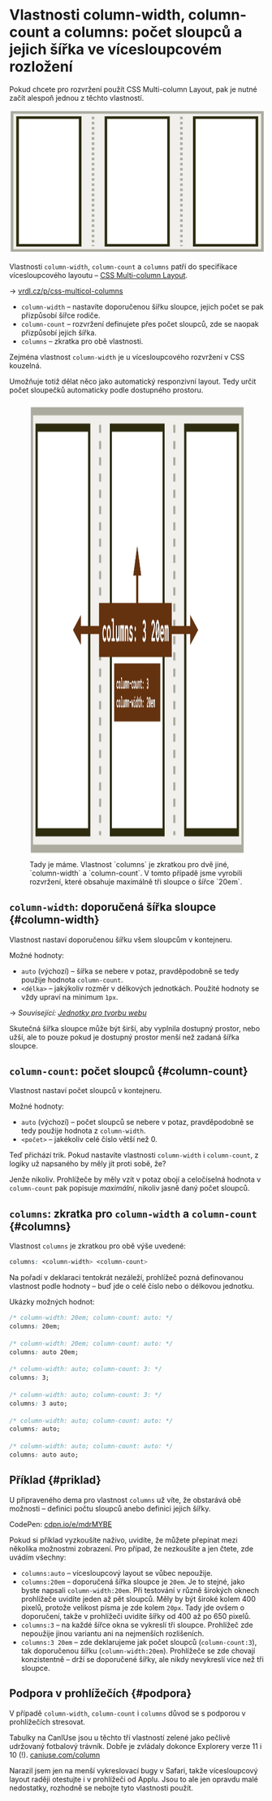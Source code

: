 # Vlastnosti column-width, column-count a columns: počet sloupců a jejich šířka ve vícesloupcovém rozložení

Pokud chcete pro rozvržení použít CSS Multi-column Layout, pak je nutné začít alespoň jednou z těchto vlastností.

<div class="connected" markdown="1">

![column-width, column-count a columns](../dist/images/small/vdlayout/css-multicol-columns-scheme.jpg)

<div class="web-only" markdown="1">

Vlastnosti `column-width`, `column-count` a `columns` patří do specifikace vícesloupcového layoutu – [CSS Multi-column Layout](css-multicolumn.md).

</div>

<div class="ebook-only" markdown="1">

→ [vrdl.cz/p/css-multicol-columns](https://www.vzhurudolu.cz/prirucka/css-multicol-columns)

</div>

</div>

- `column-width` – nastavíte doporučenou šířku sloupce, jejich počet se pak přizpůsobí šířce rodiče.
- `column-count` – rozvržení definujete přes počet sloupců, zde se naopak přizpůsobí jejich šířka.
- `columns` – zkratka pro obě vlastnosti.

<div class="web-only" markdown="1">

Zejména vlastnost `column-width` je u vícesloupcového rozvržení v CSS kouzelná.

Umožňuje totiž dělat něco jako automatický responzivní layout. Tedy určit počet sloupečků automaticky podle dostupného prostoru.

</div>

<figure>
<img src="../dist/images/original/vdlayout/css-multicol-columns.jpg" width="1600" height="900" alt="CSS vlastnosti column-width, column-count a columns">
<figcaption markdown="1">
Tady je máme. Vlastnost `columns` je zkratkou pro dvě jiné, `column-width` a `column-count`. V tomto případě jsme vyrobili rozvržení, které obsahuje maximálně tři sloupce o šířce `20em`.
</figcaption>
</figure>

## `column-width`: doporučená šířka sloupce {#column-width}

Vlastnost nastaví doporučenou šířku všem sloupcům v kontejneru.

Možné hodnoty:

- `auto` (výchozí) – šířka se nebere v potaz, pravděpodobně se tedy použije hodnota `column-count`.
- `<délka>` – jakýkoliv rozměr v délkových jednotkách. Použité hodnoty se vždy upraví na minimum `1px`.

<div class="web-only" markdown="1">

→ *Související: [Jednotky pro tvorbu webu](jednotky.md)*

</div>

Skutečná šířka sloupce může být širší, aby vyplnila dostupný prostor, nebo užší, ale to pouze pokud je dostupný prostor menší než zadaná šířka sloupce.

## `column-count`: počet sloupců {#column-count}

Vlastnost nastaví počet sloupců v kontejneru.

Možné hodnoty:

- `auto` (výchozí) – počet sloupců se nebere v potaz, pravděpodobně se tedy použije hodnota z `column-width`.
- `<počet>` – jakékoliv celé číslo větší než 0.

Teď přichází trik. Pokud nastavíte vlastnosti `column-width` i `column-count`, z logiky už napsaného by měly jít proti sobě, že?

Jenže nikoliv. Prohlížeče by měly vzít v potaz obojí a celočíselná hodnota v `column-count` pak popisuje _maximální_, nikoliv jasně daný počet sloupců.

## `columns`: zkratka pro `column-width` a `column-count` {#columns}

Vlastnost `columns` je zkratkou pro obě výše uvedené:

```css
columns: <column-width> <column-count>
```

Na pořadí v deklaraci tentokrát nezáleží, prohlížeč pozná definovanou vlastnost podle hodnoty – buď jde o celé číslo nebo o délkovou jednotku.

Ukázky možných hodnot:

```css
/* column-width: 20em; column-count: auto: */
columns: 20em;

/* column-width: 20em; column-count: auto: */
columns: auto 20em;

/* column-width: auto; column-count: 3: */
columns: 3;

/* column-width: auto; column-count: 3: */
columns: 3 auto;

/* column-width: auto; column-count: auto: */
columns: auto;

/* column-width: auto; column-count: auto: */
columns: auto auto;
```

## Příklad {#priklad}

U připraveného dema pro vlastnost `columns` už víte, že obstarává obě možnosti – definici počtu sloupců anebo definici jejich šířky.

CodePen: [cdpn.io/e/mdrMYBE](https://codepen.io/machal/pen/mdrMYBE?editors=1100)

Pokud si příklad vyzkoušíte naživo, uvidíte, že můžete přepínat mezi několika možnostmi zobrazení. Pro případ, že nezkoušíte a jen čtete, zde uvádím všechny:

- `columns:auto` – vícesloupcový layout se vůbec nepoužije.
- `columns:20em` – doporučená šířka sloupce je `20em`. Je to stejné, jako byste napsali `column-width:20em`. Při testování v různě širokých oknech prohlížeče uvidíte jeden až pět sloupců. Měly by být široké kolem 400 pixelů, protože velikost písma je zde kolem `20px`. Tady jde ovšem o doporučení, takže v prohlížeči uvidíte šířky od 400 až po 650 pixelů.
- `columns:3` – na každé šířce okna se vykreslí tři sloupce. Prohlížeč zde nepoužije jinou variantu ani na nejmenších rozlišeních.
- `columns:3 20em` – zde deklarujeme jak počet sloupců (`column-count:3`), tak doporučenou šířku (`column-width:20em`). Prohlížeče se zde chovají konzistentně – drží se doporučené šířky, ale nikdy nevykreslí více než tři sloupce.

## Podpora v prohlížečích {#podpora}

V případě `column-width`, `column-count` i `columns` důvod se s podporou v prohlížečích stresovat.

Tabulky na CanIUse jsou u těchto tří vlastností zelené jako pečlivě udržovaný fotbalový trávník. Dobře je zvládaly dokonce Explorery verze 11 i 10 (!). [caniuse.com/column](https://caniuse.com/?search=column)

Narazil jsem jen na menší vykreslovací bugy v Safari, takže vícesloupcový layout raději otestujte i v prohlížeči od Applu. Jsou to ale jen opravdu malé nedostatky, rozhodně se nebojte tyto vlastnosti použít.

<!-- AdSnippet -->
